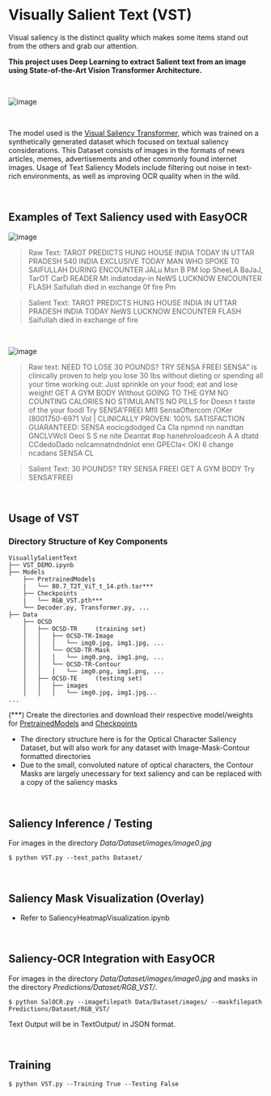 # Visually Salient Text (VST)
Visual saliency is the distinct quality which makes some items stand out from the others and grab our attention.

**This project uses Deep Learning to extract Salient text from an image using State-of-the-Art Vision Transformer Architecture.**

<br />

![image](https://user-images.githubusercontent.com/65756407/236673237-2a9748d0-d069-4493-8ed7-d2708eefb4ae.png)  

<br />

The model used is the [Visual Saliency Transformer](https://github.com/nnizhang/VST), which was trained on a synthetically generated dataset which focused on textual saliency considerations. This Dataset consists of images in the formats of news articles, memes, advertisements and other commonly found internet images. Usage of Text Saliency Models include filtering out noise in text-rich environments, as well as improving OCR quality when in the wild.  

<br />


## Examples of Text Saliency used with EasyOCR
![image](https://user-images.githubusercontent.com/65756407/236673752-ed6f8236-fd72-433f-956b-dcab1531ce52.png)
> Raw Text: TAROT PREDICTS HUNG HOUSE INDIA TODAY IN UTTAR PRADESH 540 INDIA EXCLUSIVE TODAY MAN WHO SPOKE T0 SAIFULLAH DURING ENCOUNTER JALu Msn B PM Iop SheeLA BaJaJ, TarOT CarD READER Mt indiatoday-in NeWS LUCKNOW ENCOUNTER FLASH Saifullah died in exchange 0f fire Pm


> Salient Text: TAROT PREDICTS HUNG HOUSE INDIA IN UTTAR PRADESH INDIA TODAY NeWS LUCKNOW ENCOUNTER FLASH Saifullah died in exchange of fire   


<br />

![image](https://user-images.githubusercontent.com/65756407/236676626-c9d1411c-ab89-479b-954e-415677aea8b7.png)
> Raw text: NEED TO LOSE 30 POUNDS? TRY SENSA  FREEI SENSA" is clinically proven to help you lose 30 Ibs without dieting or spending all your time working out: Just sprinkle on your food; eat and lose weight! GET A GYM BODY WIthout GOING TO THE GYM NO COUNTING CALORIES NO STIMULANTS NO PILLS for Doesn t taste of the your foodl Try SENSA'FREEI Mfll SensaOftercom /OKer (8001750-6971 VoI | CLINICALLY PROVEN: 100% SATISFACTION GUARANTEED: SENSA eocicgdodged Ca Cla npmnd nn nandtan GNCLVWcll Oeoi S S ne nite  Deantat #op hanehroloadceoh A A dtatd CCdedoDado nolcamnatndndniot enn GPECIa< OKI 6 change ncadans SENSA CL


> Salient Text: 30 POUNDS? TRY SENSA  FREEI GET A GYM BODY Try SENSA'FREEI 
<br />

## Usage of VST
### Directory Structure of Key Components
```
VisuallySalientText
├── VST_DEMO.ipynb
├── Models
    ├── PretrainedModels
    |   └── 80.7_T2T_ViT_t_14.pth.tar***
    ├── Checkpoints
    |   └── RGB_VST.pth***
    └── Decoder.py, Transformer.py, ...
├── Data
    ├── OCSD
    │   ├── OCSD-TR     (training set)
    │   │   ├── OCSD-TR-Image
    │   │   │   └── img0.jpg, img1.jpg, ...
    │   │   └── OCSD-TR-Mask
    │   │   │   └── img0.png, img1.png, ...
    │   │   └── OCSD-TR-Contour
    │   │   │   └── img0.png, img1.png, ...
    │   ├── OCSD-TE     (testing set)
    │   │   ├── images
    │   │   │   └── img0.jpg, img1.jpg...
...
```
(***) Create the directories and download their respective model/weights for [PretrainedModels](https://drive.google.com/file/d/1OhMg6u3gEp959zClZD8pki280ksgg_-1/view?usp=share_link) and [Checkpoints](https://drive.google.com/file/d/1-aFTAnS4yZoCwrr4X3j6JsEfALliVYcH/view?usp=share_link)
- The directory structure here is for the Optical Character Saliency Dataset, but will also work for any dataset with Image-Mask-Contour formatted directories 
- Due to the small, convoluted nature of optical characters, the Contour Masks are largely unecessary for text saliency and can be replaced with a copy of the saliency masks  

<br />

## Saliency Inference / Testing
For images in the directory *Data/Dataset/images/image0.jpg*


```$ python VST.py --test_paths Dataset/ ```  

<br />

## Saliency Mask Visualization (Overlay)
- Refer to SaliencyHeatmapVisualization.ipynb  

<br />

## Saliency-OCR Integration with EasyOCR
For images in the directory *Data/Dataset/images/image0.jpg* and masks in the directory *Predictions/Dataset/RGB_VST/*.


```$ python SalOCR.py --imagefilepath Data/Dataset/images/ --maskfilepath Predictions/Dataset/RGB_VST/ ```


Text Output will be in TextOutput/ in JSON format.  

<br />

## Training
```$ python VST.py --Training True --Testing False ```

